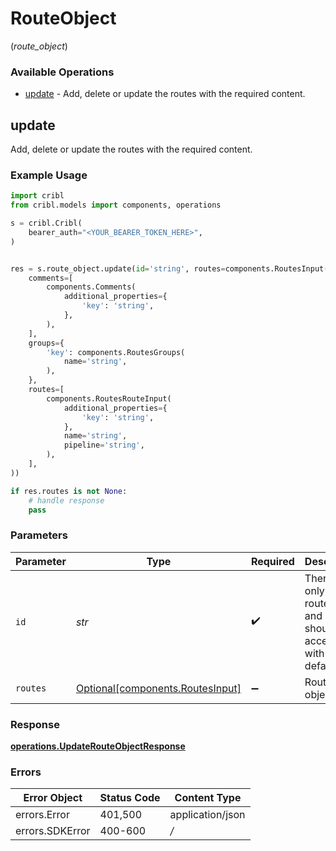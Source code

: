 # RouteObject
(*route_object*)

### Available Operations

* [update](#update) - Add, delete or update the routes with the required content.

## update

Add, delete or update the routes with the required content.

### Example Usage

```python
import cribl
from cribl.models import components, operations

s = cribl.Cribl(
    bearer_auth="<YOUR_BEARER_TOKEN_HERE>",
)


res = s.route_object.update(id='string', routes=components.RoutesInput(
    comments=[
        components.Comments(
            additional_properties={
                'key': 'string',
            },
        ),
    ],
    groups={
        'key': components.RoutesGroups(
            name='string',
        ),
    },
    routes=[
        components.RoutesRouteInput(
            additional_properties={
                'key': 'string',
            },
            name='string',
            pipeline='string',
        ),
    ],
))

if res.routes is not None:
    # handle response
    pass
```

### Parameters

| Parameter                                                                  | Type                                                                       | Required                                                                   | Description                                                                |
| -------------------------------------------------------------------------- | -------------------------------------------------------------------------- | -------------------------------------------------------------------------- | -------------------------------------------------------------------------- |
| `id`                                                                       | *str*                                                                      | :heavy_check_mark:                                                         | There is only one route entity and it should be accessed with id: default. |
| `routes`                                                                   | [Optional[components.RoutesInput]](../../models/components/routesinput.md) | :heavy_minus_sign:                                                         | Routes object                                                              |


### Response

**[operations.UpdateRouteObjectResponse](../../models/operations/updaterouteobjectresponse.md)**
### Errors

| Error Object     | Status Code      | Content Type     |
| ---------------- | ---------------- | ---------------- |
| errors.Error     | 401,500          | application/json |
| errors.SDKError  | 400-600          | */*              |
